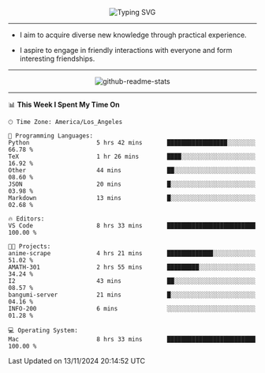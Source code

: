 <p align="center">
  <img src="https://readme-typing-svg.demolab.com?font=Fira+Code&weight=500&size=32&duration=2500&pause=1600&center=true&vCenter=true&random=false&width=1024&height=64&lines=Hi+there+%F0%9F%91%8B;I'm+delighted+you+could+make+it+here+%F0%9F%8E%89;I'm+Harry%2C+a+college+student+still+finding+my+way" alt="Typing SVG" />
</p>


---


- I aim to acquire diverse new knowledge through practical experience.

- I aspire to engage in friendly interactions with everyone and form interesting friendships.


---


<p align="center">
  <img src="https://github-readme-stats.vercel.app/api?username=Harry-Jing&show_icons=true" alt="github-readme-stats"/>
</p>


---

<!--START_SECTION:waka-->
📊 **This Week I Spent My Time On** 

```text
🕑︎ Time Zone: America/Los_Angeles

💬 Programming Languages: 
Python                   5 hrs 42 mins       █████████████████░░░░░░░░   66.78 % 
TeX                      1 hr 26 mins        ████░░░░░░░░░░░░░░░░░░░░░   16.92 % 
Other                    44 mins             ██░░░░░░░░░░░░░░░░░░░░░░░   08.60 % 
JSON                     20 mins             █░░░░░░░░░░░░░░░░░░░░░░░░   03.98 % 
Markdown                 13 mins             █░░░░░░░░░░░░░░░░░░░░░░░░   02.68 % 

🔥 Editors: 
VS Code                  8 hrs 33 mins       █████████████████████████   100.00 % 

🐱‍💻 Projects: 
anime-scrape             4 hrs 21 mins       █████████████░░░░░░░░░░░░   51.02 % 
AMATH-301                2 hrs 55 mins       █████████░░░░░░░░░░░░░░░░   34.24 % 
I2                       43 mins             ██░░░░░░░░░░░░░░░░░░░░░░░   08.57 % 
bangumi-server           21 mins             █░░░░░░░░░░░░░░░░░░░░░░░░   04.16 % 
INFO-200                 6 mins              ░░░░░░░░░░░░░░░░░░░░░░░░░   01.28 % 

💻 Operating System: 
Mac                      8 hrs 33 mins       █████████████████████████   100.00 % 
```


 Last Updated on 13/11/2024 20:14:52 UTC
<!--END_SECTION:waka-->
